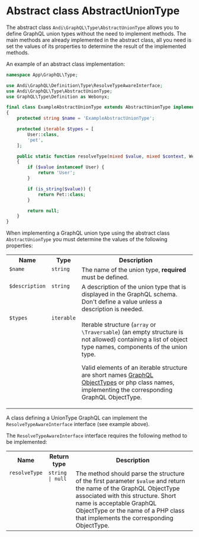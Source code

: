 # Abstract class AbstractUnionType

The abstract class `Andi\GraphQL\Type\AbstractUnionType` allows you to define GraphQL union types
without the need to implement methods. The main methods are already implemented in the abstract class, all you need is
set the values ​​of its properties to determine the result of the implemented methods.

An example of an abstract class implementation:

```php
namespace App\GraphQL\Type;

use Andi\GraphQL\Definition\Type\ResolveTypeAwareInterface;
use Andi\GraphQL\Type\AbstractUnionType;
use GraphQL\Type\Definition as Webonyx;

final class ExampleAbstractUnionType extends AbstractUnionType implements ResolveTypeAwareInterface
{
    protected string $name = 'ExampleAbstractUnionType';

    protected iterable $types = [
        User::class,
        'pet',
    ];

    public static function resolveType(mixed $value, mixed $context, Webonyx\ResolveInfo $info): ?string
    {
        if ($value instanceof User) {
            return 'User';
        }

        if (is_string($value)) {
            return Pet::class;
        }

        return null;
    }
}
```

When implementing a GraphQL union type using the abstract class `AbstractUnionType` you must
determine the values ​​of the following properties:

<table>
    <tr>
        <th>Name</th>
        <th>Type</th>
        <th>Description</th>
    </tr>
    <tr>
        <td valign="top"><code>$name</code></td>
        <td valign="top"><code>string</code></td>
        <td valign="top">The name of the union type, <b>required</b> must be defined.</td>
    </tr>
    <tr>
        <td valign="top"><code>$description</code></td>
        <td valign="top"><code>string</code></td>
        <td valign="top">
            A description of the union type that is displayed in the GraphQL schema.
            Don't define a value unless a description is needed.
        </td>
    </tr>
    <tr>
        <td valign="top"><code>$types</code></td>
        <td valign="top"><code>iterable</code></td>
        <td valign="top">
            <p>
                Iterable structure (<code>array</code> or <code>\Traversable</code>)
                (an empty structure is not allowed) containing a list of object type names,
                components of the union type.
            </p>
            <p>
                Valid elements of an iterable structure are short names
                <a href="object-type.md">GraphQL ObjectTypes</a> or php class names,
                implementing the corresponding GraphQL ObjectType.
            </p>
        </td>
    </tr>
</table>

A class defining a UnionType GraphQL can implement the `ResolveTypeAwareInterface` interface
(see example above).

The `ResolveTypeAwareInterface` interface requires the following method to be implemented:
<table>
    <tr>
        <th>Name</th>
        <th>Return type</th>
        <th>Description</th>
    </tr>
    <tr>
        <td valign="top"><code>resolveType</code></td>
        <td valign="top"><code>string | null</code></td>
        <td valign="top">
            The method should parse the structure of the first parameter <code>$value</code> and return
            the name of the GraphQL ObjectType associated with this structure. Short name is acceptable
            GraphQL ObjectType or the name of a PHP class that implements the corresponding ObjectType.
        </td>
    </tr>
</table>
